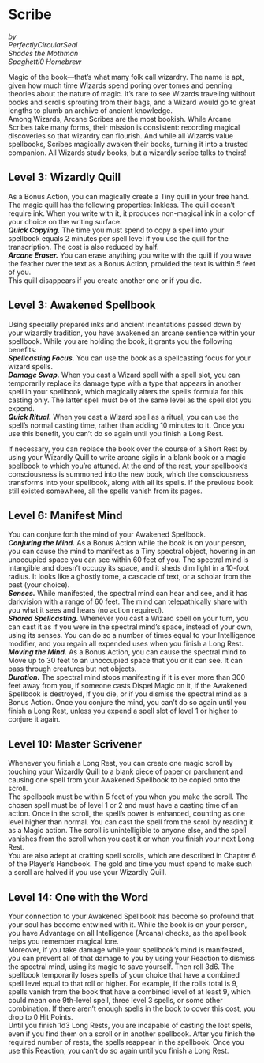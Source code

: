 # Scribe 

*by*  
*PerfectlyCircularSeal*  
*Shades the Mothman*  
*Spaghetti0 Homebrew*  

Magic of the book—that’s what many folk call wizardry. The name is apt, given how much time Wizards spend poring over tomes and penning theories about the nature of magic. It’s rare to see Wizards traveling without books and scrolls sprouting from their bags, and a Wizard would go to great lengths to plumb an archive of ancient knowledge.  
Among Wizards, Arcane Scribes are the most bookish. While Arcane Scribes take many forms, their mission is consistent: recording magical discoveries so that wizardry can flourish. And while all Wizards value spellbooks, Scribes magically awaken their books, turning it into a trusted companion. All Wizards study books, but a wizardly scribe talks to theirs!

## Level 3: Wizardly Quill
As a Bonus Action, you can magically create a Tiny quill in your free hand. The magic quill has the following properties:
Inkless. The quill doesn’t require ink. When you write with it, it produces non-magical ink in a color of your choice on the writing surface.   
***Quick Copying.*** The time you must spend to copy a spell into your spellbook equals 2 minutes per spell level if you use the quill for the transcription. The cost is also reduced by half.  
***Arcane Eraser.*** You can erase anything you write with the quill if you wave the feather over the text as a Bonus Action, provided the text is within 5 feet of you.  
This quill disappears if you create another one or if you die.

## Level 3: Awakened Spellbook 
Using specially prepared inks and ancient incantations passed down by your wizardly tradition, you have awakened an arcane sentience within your spellbook. While you are holding the book, it grants you the following benefits:  
***Spellcasting Focus.*** You can use the book as a spellcasting focus for your wizard spells.  
***Damage Swap.*** When you cast a Wizard spell with a spell slot, you can temporarily replace its damage type with a type that appears in another spell in your spellbook, which magically alters the spell’s formula for this casting only. The latter spell must be of the same level as the spell slot you expend.  
***Quick Ritual.*** When you cast a Wizard spell as a ritual, you can use the spell’s normal casting time, rather than adding 10 minutes to it. Once you use this benefit, you can’t do so again until you finish a Long Rest.

If necessary, you can replace the book over the course of a Short Rest by using your Wizardly Quill to write arcane sigils in a blank book or a magic spellbook to which you’re attuned. At the end of the rest, your spellbook’s consciousness is summoned into the new book, which the consciousness transforms into your spellbook, along with all its spells. If the previous book still existed somewhere, all the spells vanish from its pages.

## Level 6: Manifest Mind 
You can conjure forth the mind of your Awakened Spellbook.   
***Conjuring the Mind.*** As a Bonus Action while the book is on your person, you can cause the mind to manifest as a Tiny spectral object, hovering in an unoccupied space you can see within 60 feet of you. The spectral mind is intangible and doesn’t occupy its space, and it sheds dim light in a 10-foot radius. It looks like a ghostly tome, a cascade of text, or a scholar from the past (your choice).  
***Senses.*** While manifested, the spectral mind can hear and see, and it has darkvision with a range of 60 feet. The mind can telepathically share with you what it sees and hears (no action required).  
***Shared Spellcasting.*** Whenever you cast a Wizard spell on your turn, you can cast it as if you were in the spectral mind’s space, instead of your own, using its senses. You can do so a number of times equal to your Intelligence modifier, and you regain all expended uses when you finish a Long Rest.  
***Moving the Mind.*** As a Bonus Action, you can cause the spectral mind to Move up to 30 feet to an unoccupied space that you or it can see. It can pass through creatures but not objects.  
***Duration.*** The spectral mind stops manifesting if it is ever more than 300 feet away from you, if someone casts Dispel Magic on it, if the Awakened Spellbook is destroyed, if you die, or if you dismiss the spectral mind as a Bonus Action. Once you conjure the mind, you can’t do so again until you finish a Long Rest, unless you expend a spell slot of level 1 or higher to conjure it again.

## Level 10: Master Scrivener
Whenever you finish a Long Rest, you can create one magic scroll by touching your Wizardly Quill to a blank piece of paper or parchment and causing one spell from your Awakened Spellbook to be copied onto the scroll.  
The spellbook must be within 5 feet of you when you make the scroll. The chosen spell must be of level 1 or 2 and must have a casting time of an action. Once in the scroll, the spell’s power is enhanced, counting as one level higher than normal. You can cast the spell from the scroll by reading it as a Magic action. The scroll is unintelligible to anyone else, and the spell vanishes from the scroll when you cast it or when you finish your next Long Rest.  
You are also adept at crafting spell scrolls, which are described in Chapter 6 of the Player’s Handbook. The gold and time you must spend to make such a scroll are halved if you use your Wizardly Quill.

## Level 14: One with the Word
Your connection to your Awakened Spellbook has become so profound that your soul has become entwined with it. While the book is on your person, you have Advantage on all Intelligence (Arcana) checks, as the spellbook helps you remember magical lore.  
Moreover, if you take damage while your spellbook’s mind is manifested, you can prevent all of that damage to you by using your Reaction to dismiss the spectral mind, using its magic to save yourself. Then roll 3d6. The spellbook temporarily loses spells of your choice that have a combined spell level equal to that roll or higher. For example, if the roll’s total is 9, spells vanish from the book that have a combined level of at least 9, which could mean one 9th-level spell, three level 3 spells, or some other combination. If there aren’t enough spells in the book to cover this cost, you drop to 0 Hit Points.  
Until you finish 1d3 Long Rests, you are incapable of casting the lost spells, even if you find them on a scroll or in another spellbook. After you finish the required number of rests, the spells reappear in the spellbook. Once you use this Reaction, you can’t do so again until you finish a Long Rest.
